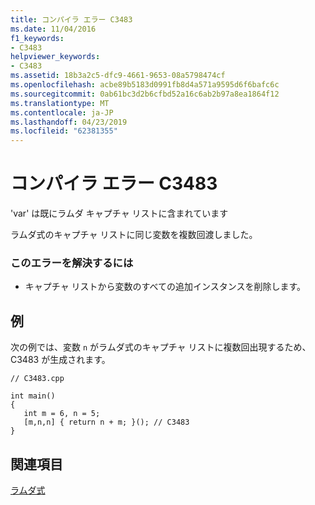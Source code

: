 ```yaml
---
title: コンパイラ エラー C3483
ms.date: 11/04/2016
f1_keywords:
- C3483
helpviewer_keywords:
- C3483
ms.assetid: 18b3a2c5-dfc9-4661-9653-08a5798474cf
ms.openlocfilehash: acbe89b5183d0991fb8d4a571a9595d6f6bafc6c
ms.sourcegitcommit: 0ab61bc3d2b6cfbd52a16c6ab2b97a8ea1864f12
ms.translationtype: MT
ms.contentlocale: ja-JP
ms.lasthandoff: 04/23/2019
ms.locfileid: "62381355"
---
```

# <a name="compiler-error-c3483"></a>コンパイラ エラー C3483

'var' は既にラムダ キャプチャ リストに含まれています

ラムダ式のキャプチャ リストに同じ変数を複数回渡しました。

### <a name="to-correct-this-error"></a>このエラーを解決するには

- キャプチャ リストから変数のすべての追加インスタンスを削除します。

## <a name="example"></a>例

次の例では、変数 `n` がラムダ式のキャプチャ リストに複数回出現するため、C3483 が生成されます。

```
// C3483.cpp

int main()
{
   int m = 6, n = 5;
   [m,n,n] { return n + m; }(); // C3483
}
```

## <a name="see-also"></a>関連項目

[ラムダ式](../../cpp/lambda-expressions-in-cpp.md)
